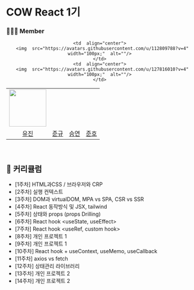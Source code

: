 # COW React 1기

### 👩‍👧‍👦 Member

<center>
<table  width="100%">
  <tr>
    <td  align="center">
      <img  src="https://avatars.githubusercontent.com/u/98771235?v=4"  width="100px;"  alt=""/>
    </td>

    <td  align="center">
      <img  src="https://avatars.githubusercontent.com/u/112809788?v=4"  width="100px;"  alt=""/>
    </td>
    <td  align="center">
      <img  src="https://avatars.githubusercontent.com/u/127816010?v=4"  width="100px;"  alt=""/>
    </td>
  </tr>
  <tr>
    <td align="center">
        <a href="https://github.com/ujinsimSS">
            <div>유진</div>
        </a>
    </td>
    <td align="center">
        <a href="https://github.com/JunnKyuu">
            <div>준규</div>
        </a>
    </td>
    <td align="center">
        <a href="https://github.com/qwer0114">
            <div>승연</div>
        </a>
    </td>
    <td align="center">
        <a href="https://github.com/swgvenghy">
            <div>준호</div>
        </a>
    </td>
  </tr>
</table>
</center>

<br>

## 📖 커리큘럼

- [1주차] HTML과CSS / 브라우저와 CRP
- [2주차] 실행 컨텍스트
- [3주차] DOM과 virtualDOM, MPA vs SPA, CSR vs SSR
- [4주차] React 동작방식 및 JSX, tailwind
- [5주차] 상태와 props (props Drilling)
- [6주차] React hook <useState, useEffect>
- [7주차] React hook <useRef, custom hook>
- [8주차] 개인 프로젝트 1
- [9주차] 개인 프로젝트 1
- [10주차] React hook + useContext, useMemo, useCallback
- [11주차] axios vs fetch
- [12주차] 상태관리 라이브러리
- [13주차] 개인 프로젝트 2
- [14주차] 개인 프로젝트 2
